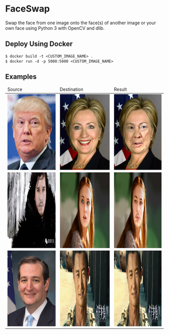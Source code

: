 # FaceSwap
Swap the face from one image onto the face(s) of another image or your own face using Python 3 with OpenCV and dlib.

## Deploy Using Docker
```
$ docker build -t <CUSTOM_IMAGE_NAME> .
$ docker run -d -p 5000:5000 <CUSTOM_IMAGE_NAME>
```

## Examples
<table>
    <thead>
        <tr>
            <td>Source</td>
            <td>Destination</td>
            <td>Result</td>
        </tr>
    </thead>
    <tbody>
        <tr>
            <td><img src="static/images/input/test1.jpg" width="180" height="240"/></td>
            <td><img src="static/images/input/test2.jpg" width="180" height="240"/></td>
            <td><img src="static/images/output/test1_2.jpg" width="180" height="240"/></td>
        </tr>
        <tr>
            <td><img src="static/images/input/test3.jpg" width="180" height="240"/></td>
            <td><img src="static/images/input/test4.jpg" width="180" height="240"/></td>
            <td><img src="static/images/output/test3_4.jpg" width="180" height="240"/></td>
        </tr>
        <tr>
            <td><img src="static/images/input/test5.jpg" width="180" height="240"/></td>
            <td><img src="static/images/input/test6.jpg" width="180" height="240"/></td>
            <td><img src="static/images/output/test5_6.jpg" width="180" height="240"/></td>
        </tr>
    </tbody>
</table>
